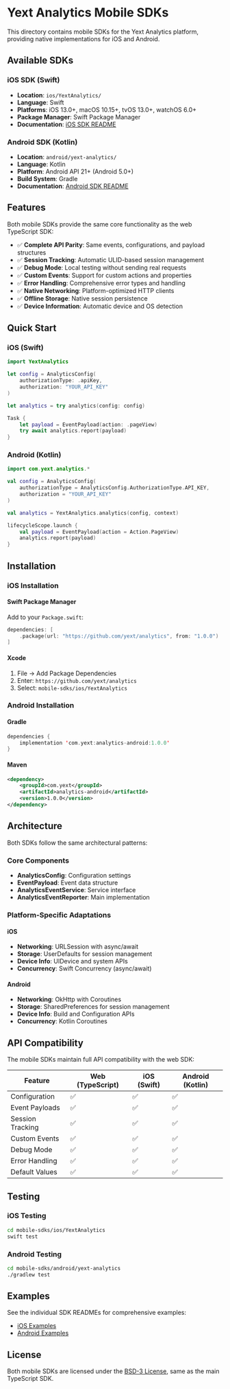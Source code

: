 # Yext Analytics Mobile SDKs

This directory contains mobile SDKs for the Yext Analytics platform, providing native implementations for iOS and Android.

## Available SDKs

### iOS SDK (Swift)

- **Location**: `ios/YextAnalytics/`
- **Language**: Swift
- **Platforms**: iOS 13.0+, macOS 10.15+, tvOS 13.0+, watchOS 6.0+
- **Package Manager**: Swift Package Manager
- **Documentation**: [iOS SDK README](ios/YextAnalytics/README.md)

### Android SDK (Kotlin)

- **Location**: `android/yext-analytics/`
- **Language**: Kotlin
- **Platform**: Android API 21+ (Android 5.0+)
- **Build System**: Gradle
- **Documentation**: [Android SDK README](android/yext-analytics/README.md)

## Features

Both mobile SDKs provide the same core functionality as the web TypeScript SDK:

- ✅ **Complete API Parity**: Same events, configurations, and payload structures
- ✅ **Session Tracking**: Automatic ULID-based session management
- ✅ **Debug Mode**: Local testing without sending real requests
- ✅ **Custom Events**: Support for custom actions and properties
- ✅ **Error Handling**: Comprehensive error types and handling
- ✅ **Native Networking**: Platform-optimized HTTP clients
- ✅ **Offline Storage**: Native session persistence
- ✅ **Device Information**: Automatic device and OS detection

## Quick Start

### iOS (Swift)

```swift
import YextAnalytics

let config = AnalyticsConfig(
    authorizationType: .apiKey,
    authorization: "YOUR_API_KEY"
)

let analytics = try analytics(config: config)

Task {
    let payload = EventPayload(action: .pageView)
    try await analytics.report(payload)
}
```

### Android (Kotlin)

```kotlin
import com.yext.analytics.*

val config = AnalyticsConfig(
    authorizationType = AnalyticsConfig.AuthorizationType.API_KEY,
    authorization = "YOUR_API_KEY"
)

val analytics = YextAnalytics.analytics(config, context)

lifecycleScope.launch {
    val payload = EventPayload(action = Action.PageView)
    analytics.report(payload)
}
```

## Installation

### iOS Installation

#### Swift Package Manager

Add to your `Package.swift`:

```swift
dependencies: [
    .package(url: "https://github.com/yext/analytics", from: "1.0.0")
]
```

#### Xcode

1. File → Add Package Dependencies
2. Enter: `https://github.com/yext/analytics`
3. Select: `mobile-sdks/ios/YextAnalytics`

### Android Installation

#### Gradle

```kotlin
dependencies {
    implementation 'com.yext:analytics-android:1.0.0'
}
```

#### Maven

```xml
<dependency>
    <groupId>com.yext</groupId>
    <artifactId>analytics-android</artifactId>
    <version>1.0.0</version>
</dependency>
```

## Architecture

Both SDKs follow the same architectural patterns:

### Core Components

- **AnalyticsConfig**: Configuration settings
- **EventPayload**: Event data structure
- **AnalyticsEventService**: Service interface
- **AnalyticsEventReporter**: Main implementation

### Platform-Specific Adaptations

#### iOS

- **Networking**: URLSession with async/await
- **Storage**: UserDefaults for session management
- **Device Info**: UIDevice and system APIs
- **Concurrency**: Swift Concurrency (async/await)

#### Android

- **Networking**: OkHttp with Coroutines
- **Storage**: SharedPreferences for session management
- **Device Info**: Build and Configuration APIs
- **Concurrency**: Kotlin Coroutines

## API Compatibility

The mobile SDKs maintain full API compatibility with the web SDK:

| Feature          | Web (TypeScript) | iOS (Swift) | Android (Kotlin) |
| ---------------- | ---------------- | ----------- | ---------------- |
| Configuration    | ✅               | ✅          | ✅               |
| Event Payloads   | ✅               | ✅          | ✅               |
| Session Tracking | ✅               | ✅          | ✅               |
| Custom Events    | ✅               | ✅          | ✅               |
| Debug Mode       | ✅               | ✅          | ✅               |
| Error Handling   | ✅               | ✅          | ✅               |
| Default Values   | ✅               | ✅          | ✅               |

## Testing

### iOS Testing

```bash
cd mobile-sdks/ios/YextAnalytics
swift test
```

### Android Testing

```bash
cd mobile-sdks/android/yext-analytics
./gradlew test
```

## Examples

See the individual SDK READMEs for comprehensive examples:

- [iOS Examples](ios/YextAnalytics/README.md#getting-started)
- [Android Examples](android/yext-analytics/README.md#getting-started)

## License

Both mobile SDKs are licensed under the [BSD-3 License](../LICENSE), same as the main TypeScript SDK.
